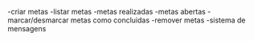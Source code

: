 -criar metas
-listar metas
    -metas realizadas
    -metas abertas
-marcar/desmarcar metas como concluidas
-remover metas
-sistema de mensagens
